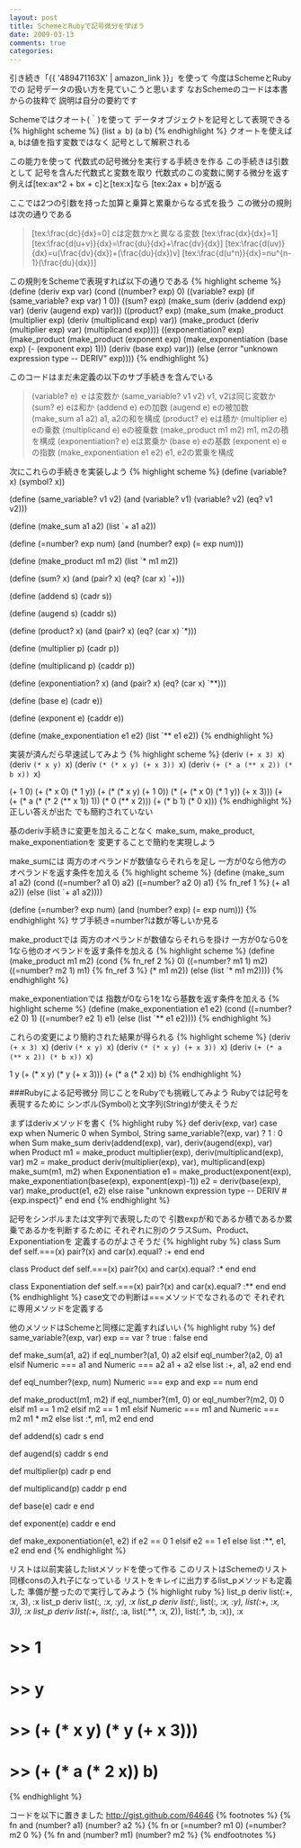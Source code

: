 ```yaml
---
layout: post
title: SchemeとRubyで記号微分を学ぼう
date: 2009-03-13
comments: true
categories:
---
```



引き続き「{{ '489471163X' | amazon_link }}」を使って
今度はSchemeとRubyでの
記号データの扱い方を見ていこうと思います
なおSchemeのコードは本書からの抜粋で
説明は自分の要約です

Schemeではクオート(｀)を使って
データオブジェクトを記号として表現できる
{% highlight scheme %}
 (list `a `b)
 (a b)
{% endhighlight %}
クオートを使えばa, bは値を指す変数ではなく
記号として解釈される

この能力を使って
代数式の記号微分を実行する手続きを作る
この手続きは引数として
記号を含んだ代数式と変数を取り
代数式のこの変数に関する微分を返す
例えば[tex:ax^2 + bx + c]と[tex:x]なら
[tex:2ax + b]が返る

ここでは2つの引数を持った加算と乗算と累乗からなる式を扱う
この微分の規則は次の通りである
> 
> [tex:\frac{dc}{dx}=0] cは定数かxと異なる変数
> [tex:\frac{dx}{dx}=1]
> [tex:\frac{d(u+v)}{dx}=\frac{du}{dx}+\frac{dv}{dx}]
> [tex:\frac{d(uv)}{dx}=u(\frac{dv}{dx})+(\frac{du}{dx})v]
> [tex:\frac{d(u^n)}{dx}=nu^{n-1}(\frac{du}{dx})]


この規則をSchemeで表現すれば以下の通りである
{% highlight scheme %}
 (define (deriv exp var)
    (cond ((number? exp) 0)
         ((variable? exp)
          (if (same_variable? exp var) 1 0))
         ((sum? exp)
          (make_sum (deriv (addend exp) var)
                  (deriv (augend exp) var)))
         ((product? exp)
          (make_sum
             (make_product (multiplier exp)
                        (deriv (multiplicand exp) var))
             (make_product (deriv (multiplier exp) var)
                        (multiplicand exp))))
         ((exponentiation? exp)
          (make_product
             (make_product (exponent exp)
                        (make_exponentiation (base exp)
                                        (- (exponent exp) 1)))
             (deriv (base exp) var)))
         (else
          (error "unknown expression type -- DERIV" exp))))
{% endhighlight %}

このコードはまだ未定義の以下のサブ手続きを含んでいる
> 
> (variable? e)  ｅは変数か
> (same_variable? v1 v2)  v1, v2は同じ変数か
> (sum? e)  eは和か
> (addend e)  eの加数
> (augend e)  eの被加数
> (make_sum a1 a2)  a1, a2の和を構成
> (product? e)  eは積か
> (multiplier e)  eの乗数
> (multiplicand e)  eの被乗数
> (make_product m1 m2)  m1, m2の積を構成
> (exponentiation? e)  eは累乗か
> (base e)  eの基数
> (exponent e)  eの指数
> (make_exponentiation e1 e2)  e1, e2の累乗を構成


次にこれらの手続きを実装しよう
{% highlight scheme %}
 (define (variable? x) (symbol? x))
 
 (define (same_variable? v1 v2)
    (and (variable? v1) (variable? v2) (eq? v1 v2)))
 
 (define (make_sum a1 a2) (list `+ a1 a2))
 
 (define (=number? exp num)
    (and (number? exp) (= exp num)))
 
 (define (make_product m1 m2) (list `* m1 m2))
 
 (define (sum? x)
    (and (pair? x) (eq? (car x) `+)))
    
 (define (addend s) (cadr s))
 
 (define (augend s) (caddr s))
 
 (define (product? x)
    (and (pair? x) (eq? (car x) `*)))
    
 (define (multiplier p) (cadr p))
 
 (define (multiplicand p) (caddr p))
 
 (define (exponentiation? x)
    (and (pair? x) (eq? (car x) `**)))
    
 (define (base e) (cadr e))
 
 (define (exponent e) (caddr e))
 
 (define (make_exponentiation e1 e2) (list `** e1 e2))
{% endhighlight %}

実装が済んだら早速試してみよう
{% highlight scheme %}
 (deriv `(+ x 3) `x)
 (deriv `(* x y) `x)
 (deriv `(* (* x y) (+ x 3)) `x)
 (deriv `(+ (* a (** x 2)) (* b x)) `x)
 
 (+ 1 0)
 (+ (* x 0) (* 1 y))
 (+ (* (* x y) (+ 1 0)) (* (+ (* x 0) (* 1 y)) (+ x 3)))
 (+ (+ (* a (* (* 2 (** x 1)) 1)) (* 0 (** x 2))) (+ (* b 1) (* 0 x)))
{% endhighlight %}
正しい答えが出た
でも簡約されていない

基のderiv手続きに変更を加えることなく
make_sum, make_product, make_exponentiationを
変更することで簡約を実現しよう

make_sumには
両方のオペランドが数値ならそれらを足し
一方が0なら他方のオペランドを返す条件を加える
{% highlight scheme %}
 (define (make_sum a1 a2)
    (cond ((=number? a1 0) a2)
         ((=number? a2 0) a1)
         {% fn_ref 1 %} (+ a1 a2))
          (else (list `+ a1 a2))))
 
 (define (=number? exp num)
    (and (number? exp) (= exp num)))
{% endhighlight %}
サブ手続き=number?は数が等しいか見る

make_productでは
両方のオペランドが数値ならそれらを掛け
一方が0なら0を
1なら他のオペランドを返す条件を加える
{% highlight scheme %}
 (define (make_product m1 m2)
    (cond {% fn_ref 2 %} 0)
         ((=number? m1 1) m2)
         ((=number? m2 1) m1)
         {% fn_ref 3 %} (* m1 m2))
         (else (list `* m1 m2))))
{% endhighlight %}

make_exponentiationでは
指数が0なら1を1なら基数を返す条件を加える
{% highlight scheme %}
 (define (make_exponentiation e1 e2)
    (cond ((=number? e2 0) 1)
         ((=number? e2 1) e1)
         (else (list `** e1 e2))))
{% endhighlight %}

これらの変更により簡約された結果が得られる
{% highlight scheme %}
 (deriv `(+ x 3) `x)
 (deriv `(* x y) `x)
 (deriv `(* (* x y) (+ x 3)) `x)
 (deriv `(+ (* a (** x 2)) (* b x)) `x)
 
 1
 y
 (+ (* x y) (* y (+ x 3)))
 (+ (* a (* 2 x)) b)
{% endhighlight %}

###Rubyによる記号微分
同じことをRubyでも挑戦してみよう
Rubyでは記号を表現するために
シンボル(Symbol)と文字列(String)が使えそうだ

まずはderivメソッドを書く
{% highlight ruby %}
 def deriv(exp, var)
   case exp
   when Numeric
     0
   when Symbol, String
     same_variable?(exp, var) ? 1 : 0
   when Sum
     make_sum deriv(addend(exp), var), deriv(augend(exp), var)
   when Product
     m1 = make_product multiplier(exp), deriv(multiplicand(exp), var)
     m2 = make_product deriv(multiplier(exp), var), multiplicand(exp)
     make_sum(m1, m2)
   when Exponentiation
     e1 = make_product(exponent(exp), make_exponentiation(base(exp), exponent(exp)-1))
     e2 = deriv(base(exp), var)
     make_product(e1, e2)
   else
     raise "unknown expression type -- DERIV #{exp.inspect}"
   end
 end
{% endhighlight %}

記号をシンボルまたは文字列で表現したので
引数expが和であるか積であるか累乗であるかを判断するために
それぞれに別のクラスSum、Product、Exponentiationを
定義するのがよさそうだ
{% highlight ruby %}
 class Sum
   def self.===(x)
     pair?(x) and car(x).equal? :+
   end
 end
 
 class Product
   def self.===(x)
     pair?(x) and car(x).equal? :*
   end
 end
 
 class Exponentiation
   def self.===(x)
     pair?(x) and car(x).equal? :**
   end
 end
{% endhighlight %}
case文での判断は===メソッドでなされるので
それぞれに専用メソッドを定義する

他のメソッドはSchemeと同様に定義すればいい
{% highlight ruby %}
 def same_variable?(exp, var)
   exp == var ? true : false
 end
 
 def make_sum(a1, a2)
   if eql_number?(a1, 0)
     a2
   elsif eql_number?(a2, 0)
     a1
   elsif Numeric === a1 and Numeric === a2
     a1 + a2
   else
     list :+, a1, a2
   end
 end
 
 def eql_number?(exp, num)
   Numeric === exp and exp == num
 end
 
 def make_product(m1, m2)
   if eql_number?(m1, 0) or eql_number?(m2, 0)
     0
   elsif m1 == 1
     m2
   elsif m2 == 1
     m1
   elsif Numeric === m1 and Numeric === m2
     m1 * m2
   else
     list :*, m1, m2
   end
 end
 
 def addend(s)
   cadr s
 end
 
 def augend(s)
   caddr s
 end
 
 def multiplier(p)
   cadr p
 end
 
 def multiplicand(p)
   caddr p
 end
 
 def base(e)
   cadr e
 end
 
 def exponent(e)
   caddr e
 end
 
 def make_exponentiation(e1, e2)
   if e2 == 0
     1
   elsif e2 == 1
     e1
   else
     list :**, e1, e2
   end
 end
{% endhighlight %}

リストは以前実装したlistメソッドを使って作る
このリストはSchemeのリスト同様consの入れ子になっている
リストをキレイに出力するlist_pメソッドも定義した
準備が整ったので実行してみよう
{% highlight ruby %}
 list_p deriv list(:+, :x, 3), :x
 list_p deriv list(:*, :x, :y), :x
 list_p deriv list(:*, list(:*, :x, :y), list(:+, :x, 3)), :x
 list_p deriv list(:+, list(:*, :a, list(:**, :x, 2)), list(:*, :b, :x)), :x
 
 # >> 1
 # >> y
 # >> (+ (* x y) (* y (+ x 3)))
 # >> (+ (* a (* 2 x)) b)
{% endhighlight %}

コードを以下に置きました
http://gist.github.com/64646
{% footnotes %}
   {% fn and (number? a1) (number? a2 %}
   {% fn or (=number? m1 0) (=number? m2 0 %}
   {% fn and (number? m1) (number? m2 %}
{% endfootnotes %}
